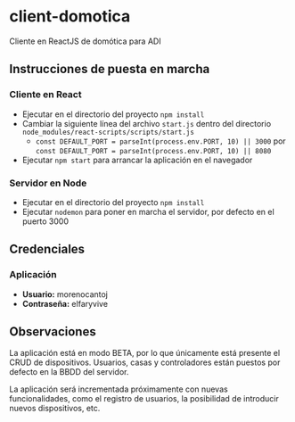# client-domotica
Cliente en ReactJS de domótica para ADI

## Instrucciones de puesta en marcha
### Cliente en React
- Ejecutar en el directorio del proyecto `npm install`
- Cambiar la siguiente línea del archivo `start.js` dentro del directorio `node_modules/react-scripts/scripts/start.js`
  - ```const DEFAULT_PORT = parseInt(process.env.PORT, 10) || 3000``` por ```const DEFAULT_PORT = parseInt(process.env.PORT, 10) || 8080```
- Ejecutar `npm start` para arrancar la aplicación en el navegador

### Servidor en Node
- Ejecutar en el directorio del proyecto `npm install`
- Ejecutar `nodemon` para poner en marcha el servidor, por defecto en el puerto 3000

## Credenciales
### Aplicación
- **Usuario:** morenocantoj
- **Contraseña:** elfaryvive

## Observaciones
La aplicación está en modo BETA, por lo que únicamente está presente el CRUD de dispositivos.
Usuarios, casas y controladores están puestos por defecto en la BBDD del servidor.

La aplicación será incrementada próximamente con nuevas funcionalidades, como el registro de usuarios,
la posibilidad de introducir nuevos dispositivos, etc.
